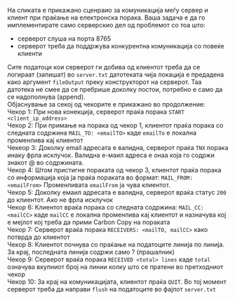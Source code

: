 На сликата е прикажано сценраио за комуникација меѓу сервер и клиент при праќање
на електронска порака. Ваша задача е да го имплементирате само серверскио дел од
проблемот со тоа што:
- серверот слуша на порта 8765
- серверот треба да поддржува конкурентна комуникација со повеќе клиенти

Сите податоци кои серверот ги добива од клиентот треба да се логираат (запишат) во 
``server.txt`` датотеката чија локација е предадена како аргумент ``fileOutput`` 
преку конструкторот на серверот. Таа датотека не смее да се пребрише доколку постои,
потребно е само да се надополнува (append).
<br>
Објаснување за секој од чекорите е прикажано во продолжение:
<br>
Чекор 1: При нова конекција, серверот праќа порака ```START <client_ip_address>```
<br>
Чекор 2: При примање на порака од чекор 1, клиентот праќа порака со следната содржина ``MAIL_TO: <emailTO>`` каде ``emailTo``
е локална променлива кај клиентот
<br>
Чекеор 3: Доколку email адресата е валидна, серверот праќа ``TNX`` порака инаку фрла исклучок. Валидна е-маил
адреса е онаа која го содржи знакот @ во содржината.
<br>
Чекор 4: Штом пристигне пораката од чекор 3, клиентот праќа порака со информација која
ја праќа пораката во формат: ``MAIL_FROM: <emailFrom>`` Променливата ``emailFrom``
ја чува клиентот.
<br>
Чекор 5: Доколку емаил адресата е валидна, серверот враќа статус ``200`` до клиентот. Ако не фрла исклучок
<br>
Чекор 6: Клиентот враќа порака со следната содржина: ``MAIL_CC: <mailCC>`` каде
``mailCC`` е локална променлива кај клиентот и назначува кој е мејлот кој треба да прими
Carbon Copy на пораката
<br>
Чекор 7: Серверот враќа порака ``RECEIVERS: <mailTO, mailCC>`` како потврда до
клиентот 
<br>
Чекор 8: Клиентот почнува со праќање на податоците линија по линија. За крај, 
последната линија содржи само ? (прашалник)
<br>
Чекор 9: Серверот враќа порака ``RECEIVED <total> lines`` каде ``total`` означува
вкупниот број на линии колку што се пратени во претходниот чекор
<br>
Чекор 10: За крај на комуникацијата, клиентот праќа ``QUIT``. Во тој момент
серверот треба да направи ``flush`` на податоците во фајлот ```server.txt```